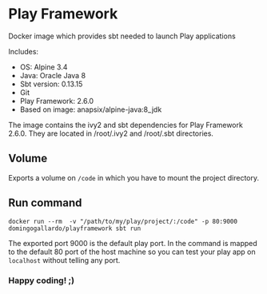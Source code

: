 # Play Framework 

Docker image which provides sbt needed to launch Play applications

Includes: 

- OS: Alpine 3.4
- Java: Oracle Java 8
- Sbt version: 0.13.15
- Git
- Play Framework: 2.6.0
- Based on image: anapsix/alpine-java:8_jdk

The image contains the ivy2 and sbt dependencies for Play Framework
2.6.0. They are located in /root/.ivy2 and /root/.sbt directories.

## Volume

Exports a volume on `/code` in which you have to mount the project
directory.


## Run command

```
docker run --rm  -v "/path/to/my/play/project/:/code" -p 80:9000 domingogallardo/playframework sbt run
```

The exported port 9000 is the default play port. In the command is
mapped to the default 80 port of the host machine so you can test your
play app on `localhost` without telling any port.

### Happy coding! ;)

